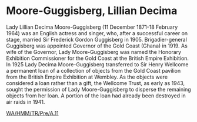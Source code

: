 # Moore-Guggisberg, Lillian Decima

Lady Lillian Decima Moore-Guggisberg (11 December 1871-18 February 1964) was an English actress and singer, who, after a successful career on stage, married Sir Frederick Gordon Guggisberg in 1905. Brigadier-general Guggisberg was appointed Governor of the Gold Coast (Ghana) in 1919. As wife of the Governor, Lady Moore-Guggisberg was named the Honorary Exhibition Commissioner for the Gold Coast at the British Empire Exhibition. In 1925 Lady Decima Moore-Guggisberg transferred to Sir Henry Wellcome a permanent loan of a collection of objects from the Gold Coast pavilion from the British Empire Exhibition at Wembley. As the objects were considered a loan rather than a gift, the Wellcome Trust, as early as 1943, sought the permission of Lady Moore-Guggisberg to disperse the remaining objects from her loan. A portion of the loan had already been destroyed in air raids in 1941.

[WA/HMM/TR/Pre/A.11 ](https://wellcomecollection.org/works/v27e9q7x)
